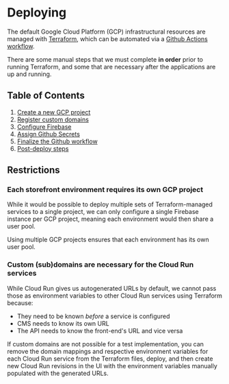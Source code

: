 # Deploying

The default Google Cloud Platform (GCP) infrastructural resources are managed with
[Terraform](../../terraform/envs/dev/README.md),
which can be automated via a
[Github Actions workflow](../../.github/workflows/deploy.yml).

There are some manual steps that we must complete **in order**
prior to running Terraform,
and some that are necessary after the applications are up and running.

## Table of Contents

1. [Create a new GCP project](./01-gcp-project-setup/README.md)
2. [Register custom domains](./02-dns-registration/README.md)
3. [Configure Firebase](./03-firebase-configuration/README.md)
4. [Assign Github Secrets](./04-github-secrets/README.md)
5. [Finalize the Github workflow](./05-github-workflow/README.md)
6. [Post-deploy steps](./06-post-deploy-steps/README.md)

## Restrictions

### Each storefront environment **requires its own GCP project**

While it would be possible to deploy multiple sets of
Terraform-managed services to a single project, we can
only configure a single Firebase instance per GCP project,
meaning each environment would then share a user pool.

Using multiple GCP projects ensures that each environment
has its own user pool.

### Custom **(sub)domains are necessary** for the Cloud Run services

While Cloud Run gives us autogenerated URLs by default,
we cannot pass those as environment variables to other Cloud Run
services using Terraform because:

- They need to be known _before_ a service is configured
- CMS needs to know its own URL
- The API needs to know the front-end's URL and vice versa

If custom domains are not possible for a test implementation,
you can remove the domain mappings and respective environment variables
for each Cloud Run service from the Terraform files,
deploy, and then create new Cloud Run revisions in the UI
with the environment variables manually populated with the
generated URLs.
